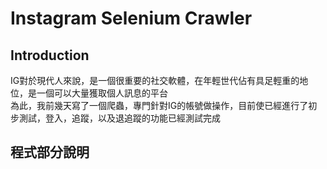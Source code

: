 # Instagram Selenium Crawler

## Introduction  
IG對於現代人來說，是一個很重要的社交軟體，在年輕世代佔有具足輕重的地位，是一個可以大量獲取個人訊息的平台  
為此，我前幾天寫了一個爬蟲，專門針對IG的帳號做操作，目前使已經進行了初步測試，登入，追蹤，以及退追蹤的功能已經測試完成  

## 程式部分說明
